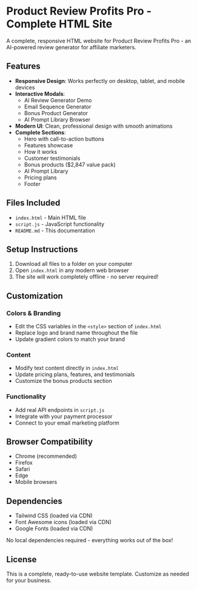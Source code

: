 # Product Review Profits Pro - Complete HTML Site

A complete, responsive HTML website for Product Review Profits Pro - an AI-powered review generator for affiliate marketers.

## Features

- **Responsive Design**: Works perfectly on desktop, tablet, and mobile devices
- **Interactive Modals**: 
  - AI Review Generator Demo
  - Email Sequence Generator
  - Bonus Product Generator
  - AI Prompt Library Browser
- **Modern UI**: Clean, professional design with smooth animations
- **Complete Sections**:
  - Hero with call-to-action buttons
  - Features showcase
  - How it works
  - Customer testimonials
  - Bonus products ($2,847 value pack)
  - AI Prompt Library
  - Pricing plans
  - Footer

## Files Included

- `index.html` - Main HTML file
- `script.js` - JavaScript functionality
- `README.md` - This documentation

## Setup Instructions

1. Download all files to a folder on your computer
2. Open `index.html` in any modern web browser
3. The site will work completely offline - no server required!

## Customization

### Colors & Branding
- Edit the CSS variables in the `<style>` section of `index.html`
- Replace logo and brand name throughout the file
- Update gradient colors to match your brand

### Content
- Modify text content directly in `index.html`
- Update pricing plans, features, and testimonials
- Customize the bonus products section

### Functionality
- Add real API endpoints in `script.js`
- Integrate with your payment processor
- Connect to your email marketing platform

## Browser Compatibility

- Chrome (recommended)
- Firefox
- Safari
- Edge
- Mobile browsers

## Dependencies

- Tailwind CSS (loaded via CDN)
- Font Awesome icons (loaded via CDN)
- Google Fonts (loaded via CDN)

No local dependencies required - everything works out of the box!

## License

This is a complete, ready-to-use website template. Customize as needed for your business.
